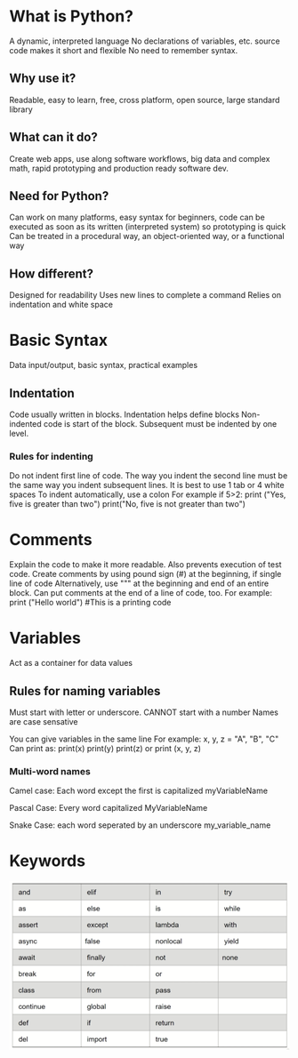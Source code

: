 # What is Python?
A dynamic, interpreted language
No declarations of variables, etc. source code makes it short and flexible
No need to remember syntax.
## Why use it?
Readable, easy to learn, free, cross platform, open source, large standard library
## What can it do?
Create web apps, use along software workflows, big data and complex math, rapid prototyping and production ready software dev.
## Need for Python?
Can work on many platforms, easy syntax for beginners, code can be executed as soon as its written (interpreted system) so prototyping is quick
Can be treated in a procedural way, an object-oriented way, or a functional way
## How different?
Designed for readability
Uses new lines to complete a command
Relies on indentation and white space
# Basic Syntax
Data input/output, basic syntax, practical examples
## Indentation
Code usually written in blocks. Indentation helps define blocks
Non-indented code is start of the block. Subsequent must be indented by one level.
### Rules for indenting
Do not indent first line of code.
The way you indent the second line must be the same way you indent subsequent lines.
It is best to use 1 tab or 4 white spaces
To indent automatically, use a colon
For example
if 5>2:
    print ("Yes, five is greater than two")
print("No, five is not greater than two")

# Comments
Explain the code to make it more readable.
Also prevents execution of test code.
Create comments by using pound sign (#) at the beginning, if single line of code
Alternatively, use """ at the beginning and end of an entire block.
Can put comments at the end of a line of code, too.
For example: print ("Hello world") #This is a printing code

# Variables
Act as a container for data values

## Rules for naming variables
Must start with letter or underscore.
CANNOT start with a number
Names are case sensative

You can give variables in the same line
For example: x, y, z = "A", "B", "C"
Can print as:
print(x)
print(y)
print(z)
or print (x, y, z)

### Multi-word names
Camel case: Each word except the first is capitalized
myVariableName

Pascal Case: Every word capitalized
MyVariableName

Snake Case: each word seperated by an underscore
my_variable_name

# Keywords
<img src="https://github.com/peterjurich/technicalwriting/blob/150d55f8ae2a968b948c4c63202039970a5d2a68/notes/Screenshot%202022-11-22%20at%2010.18.05%20AM.png" alt="A table of Python keywords" title="A table of Python keywords">
